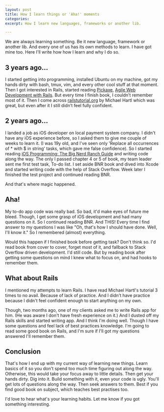 ```yaml
---
layout: post
title: How I learn things or 'Aha!' moments
categories:
excerpt: How I learn new languages, frameworks or another lib.

---
```


We are always learning something. Be it new language, framework or another lib. And every one of us has its own methods to learn. I have got mine too. Here I'll write how how I learn and why I do so.

## 3 years ago...

I started getting into programming, installed Ubuntu on my machine, got my hands dirty with bash, tmux, vim, and every other cool stuff at that moment. Then I got interested in Rails, started reading [Pickaxe](https://pragprog.com/book/ruby4/programming-ruby-1-9-2-0), [Agile Web Development with Rails](https://pragprog.com/book/rails32/agile-web-development-with-rails-3-2). But every time I finish book, I couldn’t remember most of it. Then I come across [railstutorial.org](https://www.railstutorial.org) by Michael Hartl which was great, but even after it I still didn’t feel fully confident.

## 2 years ago...

I landed a job as iOS developer on local payment system company. I didn't have any iOS experience before, so I asked them to give me couple of weeks to learn it. (I was 19y old, and I've seen only 'Replace all occurrences of * with $ in string' tasks, which gave me false confidence). So I started reading [iOS Programming:
The Big Nerd Ranch Guide](http://www.bignerdranch.com/we-write/ios-programming.html) and writing code along the way. The only I passed chapter 4 or 5 of book, my team leader sent me first test task, To-do list. I set aside BNR book and dived into Xcode and started writing code with the help of Stack Overflow. Week later I finished the test project and continued reading BNR. 

And that's where magic happened.

## Aha!

My to-do app code was really bad. So bad, it'd make eyes of future me bleed. Though, I get some grasp of iOS development and had many questions on it. So I continued reading BNR. And THIS! Every time I find answer to my questions I was like "Oh, that's how I should have done. Well, I'll know it." So I remembered (almost) everything.

Would this happen if I finished book before getting task? Don't think so. I'd read book from cover to cover, forget most of it, and fallback to Stack Overflow driven development. I'd still code. But by reading book after getting some questions on mind I knew what to focus on, and had hooks to remember them.

## What about Rails

I mentioned my attempts to learn Rails. I have read Michael Hartl's tutorial 3 times to no avail. Because of lack of practice. And I didn't have practice because I didn't feel confident enough to start anything on my own.

Though, two months ago, one of my clients asked me to write Rails app for him. (He was aware I don't have fresh experience on it.) And I dusted off my Rails skills and started writing app. And I think I'm doing well. Though I have some questions and feel lack of best practices knowledge. I'm going to read some good book on Rails, and I'm sure if I'll got my questions answered I'll remember them.

## Conclusion

That's how I end up with my current way of learning new things. Learn basics of it so you don't spend too much time figuring out along the way. Otherwise, this would take your focus away to little details. Then get your hands dirty. Dig into it. Build something with it, even your code is ugly. You'll get lots of questions along the way. Then seek answers to them. Best if you find good book on subject, which teaches best practises too.

I'd love to hear what's your learning habits. Let me know if you got something interesting.